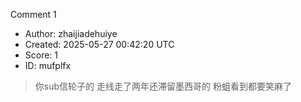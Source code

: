 Comment 1

- Author: zhaijiadehuiye
- Created: 2025-05-27 00:42:20 UTC
- Score: 1
- ID: mufplfx

> 你sub信轮子的 走线走了两年还滞留墨西哥的 粉蛆看到都要笑麻了
